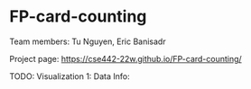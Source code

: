 # FP-card-counting
Team members:  Tu Nguyen, Eric Banisadr

Project page: https://cse442-22w.github.io/FP-card-counting/ 

TODO: 
Visualization 1:
Data Info:
